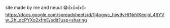 site made by me and neuut 😁👍👍👍👍
https://docs.google.com/spreadsheets/d/1j4ogwc_hiw9vHfNeVKeojoL46YVw_2hLdcPYXo2xfmE/edit?usp=sharing
